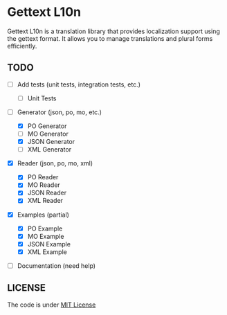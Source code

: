 # Gettext L10n

Gettext L10n is a translation library that provides localization support using the gettext format. It allows you to manage translations and plural forms efficiently.


## TODO

- [ ] Add tests (unit tests, integration tests, etc.)
  - [ ] Unit Tests
- [ ] Generator (json, po, mo, etc.)
  - [x] PO Generator
  - [ ] MO Generator
  - [x] JSON Generator
  - [ ] XML Generator
- [x] Reader (json, po, mo, xml)
  - [x] PO Reader
  - [x] MO Reader
  - [x] JSON Reader
  - [x] XML Reader
- [x] Examples (partial)
  - [x] PO Example
  - [x] MO Example
  - [x] JSON Example
  - [x] XML Example
- [ ] Documentation (need help)


## LICENSE

The code is under [MIT License](LICENSE)
